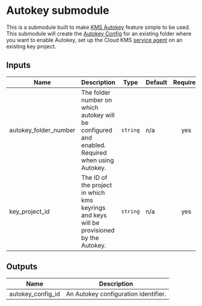 # Autokey submodule

This is a submodule built to make [KMS Autokey](https://cloud.google.com/kms/docs/autokey-overview) feature simple to be used. This submodule will create the [Autokey Config](https://cloud.google.com/kms/docs/enable-autokey#enable-autokey-folder) for an existing folder where you want to enable Autokey, set up the Cloud KMS [service agent](https://cloud.google.com/kms/docs/enable-autokey#autokey-service-agent) on an existing key project.
<!-- BEGINNING OF PRE-COMMIT-TERRAFORM DOCS HOOK -->
## Inputs

| Name | Description | Type | Default | Required |
|------|-------------|------|---------|:--------:|
| autokey\_folder\_number | The folder number on which autokey will be configured and enabled. Required when using Autokey. | `string` | n/a | yes |
| key\_project\_id | The ID of the project in which kms keyrings and keys will be provisioned by the Autokey. | `string` | n/a | yes |

## Outputs

| Name | Description |
|------|-------------|
| autokey\_config\_id | An Autokey configuration identifier. |

<!-- END OF PRE-COMMIT-TERRAFORM DOCS HOOK -->

